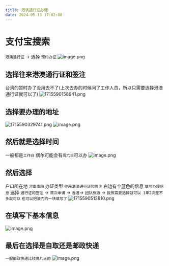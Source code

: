 ```yaml
---
title: 港澳通行证办理
date: 2024-05-13 17:02:08
---
```

# 支付宝搜索
`港澳通行证` -> 选择 `预约办证`
![image.png](http://doc.lideshan.top/media/202405/2024-05-13_164838_5637230.9703427253712709.png)
## 选择往来港澳通行证和签注
台湾的暂时办了没用去不了(上次去办的时候问了工作人员，所以只需要选择港澳通行证就可以了)
![1715590158941.png](http://doc.lideshan.top/media/202405/2024-05-13_164931_5654710.24449297326541697.png)
## 选择要办理的地址
![1715590329741.png](http://doc.lideshan.top/media/202405/2024-05-13_165223_9099960.3550884375427148.png)
![image.png](http://doc.lideshan.top/media/202405/2024-05-13_165309_4786360.9542801729851511.png)
## 然后就是选择时间
一般都是`工作日` 偶尔可能会有`周六日`可以办
![image.png](http://doc.lideshan.top/media/202405/2024-05-13_165446_3478300.913220768104336.png)
## 然后选择
户口所在地  `河南南阳`
办证类型 `往来港澳通行证和签注` 右边有个蓝色的信息 `填写办理信息`
选择 `通行证和签注` -> `首次申请` -> `香港`-> `团队旅游` -> `按照需要选择就可以 1年2次差不多就可以`
`也可以把澳门的一块填写了`
![1715590513810.png](http://doc.lideshan.top/media/202405/2024-05-13_165524_2982970.31697402689662046.png)
## 在填写下基本信息
![image.png](http://doc.lideshan.top/media/202405/2024-05-13_170027_2410060.9268362975406528.png)
## 最后在选择是自取还是邮政快递
`一般邮政快递比较晚几天的`
![image.png](http://doc.lideshan.top/media/202405/2024-05-13_170102_4545510.03526618665919068.png)
